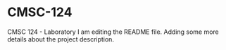 # CMSC-124
CMSC 124 - Laboratory
I am editing the README file. Adding some more details about the project description.
